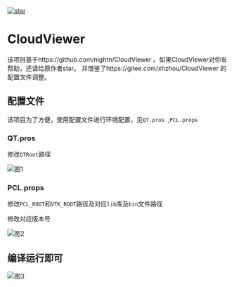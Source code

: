 [![star](https://gitee.com/xhzhou/CloudViewer/badge/star.svg?theme=dark)](https://gitee.com/xhzhou/CloudViewer/stargazers)

# CloudViewer
该项目基于https://github.com/nightn/CloudViewer 。如果CloudViewer对你有帮助，还请给原作者star。
并借鉴了https://gitee.com/xhzhou/CloudViewer 的配置文件调整。

## 配置文件

该项目为了方便，使用配置文件进行环境配置，见`QT.pros `,`PCL.props`

### QT.pros

修改`QTRoot`路径

![图1](http://ws2.sinaimg.cn/large/6e529308gy1ftu1nkdx6nj214y0mwn67.jpg)

### PCL.props

修改`PCL_ROOT`和`VTK_ROOT`路径及对应`lib`库及`bin`文件路径

修改对应版本号

![图2](http://wx1.sinaimg.cn/large/6e529308gy1ftu312wsfkj21450qaguw.jpg)

## 编译运行即可

![图3](http://ws4.sinaimg.cn/large/6e529308gy1ftu35x4i13j21hc0teaey.jpg)
